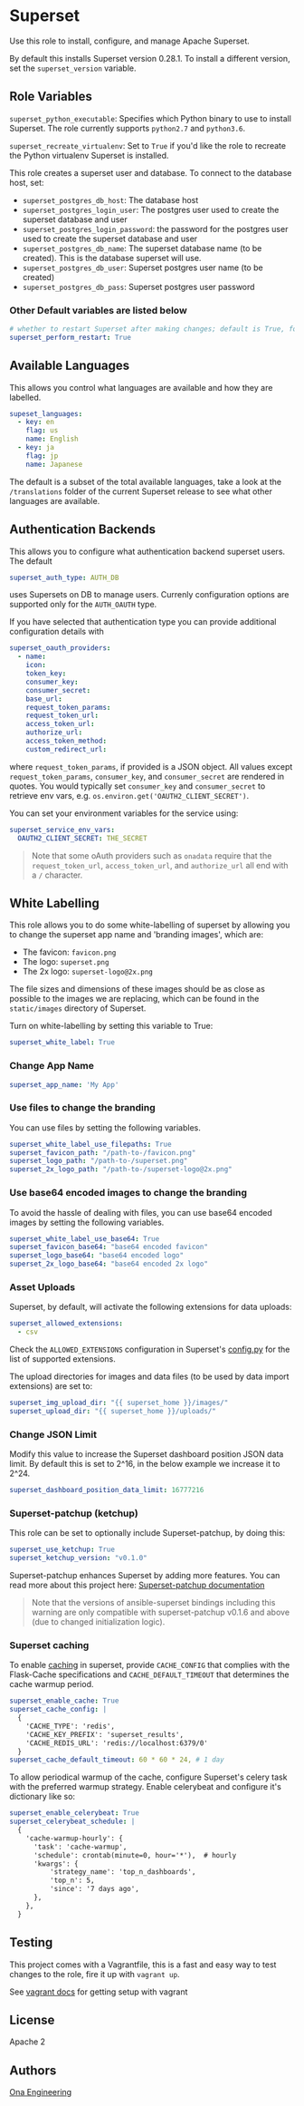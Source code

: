 # Superset

Use this role to install, configure, and manage Apache Superset.

By default this installs Superset version 0.28.1. To install a different version, set the `superset_version` variable.

## Role Variables

`superset_python_executable`: Specifies which Python binary to use to install Superset. The role currently supports `python2.7` and `python3.6`.

`superset_recreate_virtualenv`: Set to `True` if you'd like the role to recreate the Python virtualenv Superset is installed.

This role creates a superset user and database. To connect to the database host, set:
- `superset_postgres_db_host`: The database host
- `superset_postgres_login_user`: The postgres user used to create the superset database and user
- `superset_postgres_login_password`: the password for the postgres user used to create the superset database and user
- `superset_postgres_db_name`: The superset database name (to be created). This is the database superset will use.
- `superset_postgres_db_user`: Superset postgres user name (to be created)
- `superset_postgres_db_pass`: Superset postgres user password

### Other Default variables are listed below

```yml
# whether to restart Superset after making changes; default is True, for a cluster you may wish to disable
superset_perform_restart: True
```

## Available Languages

This allows you control what languages are available and how they are labelled.

```yml
supeset_languages:
  - key: en
    flag: us
    name: English
  - key: ja
    flag: jp
    name: Japanese
```

The default is a subset of the total available languages, take a look at the `/translations` folder of the
current Superset release to see what other languages are available.

## Authentication Backends

This allows you to configure what authentication backend superset users. The default

```yml
superset_auth_type: AUTH_DB
```

uses Supersets on DB to manage users. Currenly configuration options are supported only for the `AUTH_OAUTH` type.

If you have selected that authentication type you can provide additional configuration details with

```yml
superset_oauth_providers:
  - name:
    icon:
    token_key:
    consumer_key:
    consumer_secret:
    base_url:
    request_token_params:
    request_token_url:
    access_token_url:
    authorize_url:
    access_token_method:
    custom_redirect_url:
```

where `request_token_params`, if provided is a JSON object. All values except `request_token_params`, `consumer_key`,
and `consumer_secret` are rendered in quotes. You would typically set `consumer_key` and `consumer_secret` to
retrieve env vars, e.g. `os.environ.get('OAUTH2_CLIENT_SECRET')`.

You can set your environment variables for the service using:

```yml
superset_service_env_vars:
  OAUTH2_CLIENT_SECRET: THE_SECRET
```

> Note that some oAuth providers such as `onadata` require that the `request_token_url`, `access_token_url`, and `authorize_url` all end with a `/` character.

## White Labelling

This role allows you to do some white-labelling of superset by allowing you to change the superset app name and 'branding images', which are:

- The favicon: `favicon.png`
- The logo: `superset.png`
- The 2x logo: `superset-logo@2x.png`

The file sizes and dimensions of these images should be as close as possible to the images we are replacing, which can be found in the `static/images` directory of Superset.

Turn on white-labelling by setting this variable to True:

```yml
superset_white_label: True
```

### Change App Name

```yml
superset_app_name: 'My App'
```

### Use files to change the branding

You can use files by setting the following variables.

```yml
superset_white_label_use_filepaths: True
superset_favicon_path: "/path-to-/favicon.png"
superset_logo_path: "/path-to-/superset.png"
superset_2x_logo_path: "/path-to-/superset-logo@2x.png"
```

### Use base64 encoded images to change the branding

To avoid the hassle of dealing with files, you can use base64 encoded images by setting the following variables.

```yml
superset_white_label_use_base64: True
superset_favicon_base64: "base64 encoded favicon"
superset_logo_base64: "base64 encoded logo"
superset_2x_logo_base64: "base64 encoded 2x logo"
```

### Asset Uploads

Superset, by default, will activate the following extensions for data uploads:

```yml
superset_allowed_extensions:
  - csv
```

Check the `ALLOWED_EXTENSIONS` configuration in Superset's [config.py](https://github.com/apache/incubator-superset/blob/master/superset/config.py) for the list of supported extensions.

The upload directories for images and data files (to be used by data import extensions) are set to:

```yml
superset_img_upload_dir: "{{ superset_home }}/images/"
superset_upload_dir: "{{ superset_home }}/uploads/"
```

### Change JSON Limit

Modify this value to increase the Superset dashboard position JSON data limit. By default this is set to 2^16, in the below example we increase it to 2^24.

```yml
superset_dashboard_position_data_limit: 16777216
```

### Superset-patchup (ketchup)

This role can be set to optionally include Superset-patchup, by doing this:

```yml
superset_use_ketchup: True
superset_ketchup_version: "v0.1.0"
```  

Superset-patchup enhances Superset by adding more features.  You can read more about this project here: [Superset-patchup documentation](https://github.com/onaio/superset-patchup)

> Note that the versions of ansible-superset bindings including this warning are only compatible with superset-patchup v0.1.6 and above (due to changed initialization logic).

###  Superset caching
To enable [caching](https://superset.incubator.apache.org/installation.html#caching) in superset, provide `CACHE_CONFIG` that complies with the Flask-Cache specifications and `CACHE_DEFAULT_TIMEOUT` that determines the cache warmup period.

```yml
superset_enable_cache: True
superset_cache_config: |
  {
    'CACHE_TYPE': 'redis',
    'CACHE_KEY_PREFIX': 'superset_results',
    'CACHE_REDIS_URL': 'redis://localhost:6379/0'
  }
superset_cache_default_timeout: 60 * 60 * 24, # 1 day
```

To allow periodical warmup of the cache, configure Superset's celery task with the preferred warmup strategy. Enable celerybeat and configure it's dictionary like so:

```yml
superset_enable_celerybeat: True
superset_celerybeat_schedule: |
  {
    'cache-warmup-hourly': {
      'task': 'cache-warmup',
      'schedule': crontab(minute=0, hour='*'),  # hourly
      'kwargs': {
          'strategy_name': 'top_n_dashboards',
          'top_n': 5,
          'since': '7 days ago',
      },
    },
  }
```

## Testing

This project comes with a Vagrantfile, this is a fast and easy way to test changes to the role, fire it up with `vagrant up`.

See [vagrant docs](https://docs.vagrantup.com/v2/) for getting setup with vagrant

## License

Apache 2

## Authors

[Ona Engineering](https://ona.io)
